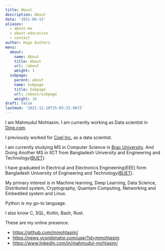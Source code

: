 ```yaml
---
title: About
description: About
date: '2021-04-13'
aliases:
  - about-me
  - about-education
  - contact
author: Hugo Authors
menu:
  about:
    name: About
    title: About
    url: /about
    weight: 1
  subpage:
    parent: about
    name: Subpage
    title: Subpage
    url: /about/subpage
    weight: 10
draft: false
lastmod: '2021-12-10T15:05:32.967Z'
---
```


I am Mahmudul Mohtasim. I am currently working as Data scientist in [Ding.com](https://www.ding.com).

I previously worked for [Coel Inc.](https://www.coel.run) as a data scientist.

I am currently studying MS in Computer Science in [Brac University](https://www.bracu.ac.bd/). And Doing Another MS in IICT from Bangladesh University and Engineering and Technology([BUET](https://www.buet.ac.bd)).

I have graduated in Electrical and Electronics Engineering(EEE) form Bangladesh University of Engineering and Technology([BUET](https://www.buet.ac.bd)).

My primary interest is in Machine learning, Deep Learning, Data Science, Distributed system, Cryptography, Quantam Computing, Networking and Embedded system and Linux.

Python is my go-to language.

I also know C, SQL, Kotlin, Bash, Rust.

These are my online presence.

* https://github.com/mmohtasim/
* https://news.ycombinator.com/user?id=mmohtasim
* https://www.linkedin.com/in/mahmudul-mohtasim/



